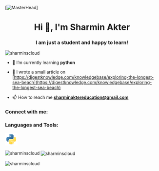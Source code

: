 [![MasterHead](https://i.pinimg.com/originals/8e/75/2c/8e752cf446947d3d01c0eaaf9e1504e2.gif)]
<h1 align="center">Hi 👋, I'm Sharmin Akter</h1>
<h3 align="center">I am just a student and happy to learn!</h3>
<p align="left"> <img src="https://komarev.com/ghpvc/?username=sharminscloud&label=Profile%20views&color=0e75b6&style=flat" alt="sharminscloud" /> </p>

- 🌱 I’m currently learning **python**

- 📝 I wrote a small article on [https://digestknowledge.com/knowledgebase/exploring-the-longest-sea-beach](https://digestknowledge.com/knowledgebase/exploring-the-longest-sea-beach)

- 📫 How to reach me **sharminaktereducation@gmail.com**

<h3 align="left">Connect with me:</h3>
<p align="left">
</p>

<h3 align="left">Languages and Tools:</h3>
<p align="left"> <a href="https://www.python.org" target="_blank" rel="noreferrer"> <img src="https://raw.githubusercontent.com/devicons/devicon/master/icons/python/python-original.svg" alt="python" width="40" height="40"/> </a> </p>

<p><img align="left" src="https://github-readme-stats.vercel.app/api/top-langs?username=sharminscloud&show_icons=true&locale=en&layout=compact" alt="sharminscloud" /></p>

<p>&nbsp;<img align="center" src="https://github-readme-stats.vercel.app/api?username=sharminscloud&show_icons=true&locale=en" alt="sharminscloud" /></p>

<p><img align="center" src="https://github-readme-streak-stats.herokuapp.com/?user=sharminscloud&" alt="sharminscloud" /></p>
